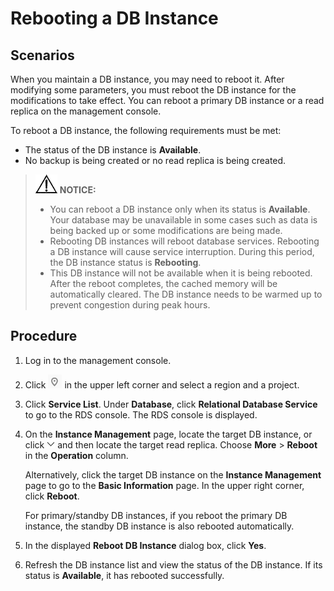# Rebooting a DB Instance<a name="en-us_topic_0031146654"></a>

## **Scenarios**<a name="section11160182171227"></a>

When you maintain a DB instance, you may need to reboot it. After modifying some parameters, you must reboot the DB instance for the modifications to take effect. You can reboot a primary DB instance or a read replica on the management console. 

To reboot a DB instance, the following requirements must be met:

-   The status of the DB instance is  **Available**.
-   No backup is being created or no read replica is being created.

>![](public_sys-resources/icon-notice.gif) **NOTICE:**   
>-   You can reboot a DB instance only when its status is  **Available**. Your database may be unavailable in some cases such as data is being backed up or some modifications are being made.  
>-   Rebooting DB instances will reboot database services. Rebooting a DB instance will cause service interruption. During this period, the DB instance status is  **Rebooting**.  
>-   This DB instance will not be available when it is being rebooted. After the reboot completes, the cached memory will be automatically cleared. The DB instance needs to be warmed up to prevent congestion during peak hours.  

## Procedure<a name="s22e3edfb1cdd4405b64cad650a1cf9a0"></a>

1.  Log in to the management console.
2.  Click  ![](figures/region.png)  in the upper left corner and select a region and a project.
3.  Click  **Service List**. Under  **Database**, click  **Relational Database Service**  to go to the RDS console. The RDS console is displayed.
4.  On the  **Instance Management**  page, locate the target DB instance, or click  ![](figures/xiala.png)  and then locate the target read replica. Choose  **More**  \>  **Reboot**  in the  **Operation**  column.

    Alternatively, click the target DB instance on the  **Instance Management**  page to go to the  **Basic Information**  page. In the upper right corner, click  **Reboot**.

    For primary/standby DB instances, if you reboot the primary DB instance, the standby DB instance is also rebooted automatically.

5.  In the displayed  **Reboot DB Instance**  dialog box, click  **Yes**.
6.  Refresh the DB instance list and view the status of the DB instance. If its status is  **Available**, it has rebooted successfully.

